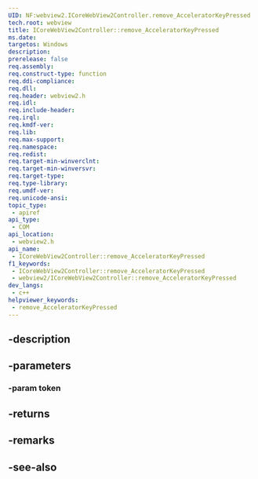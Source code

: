 ```yaml
---
UID: NF:webview2.ICoreWebView2Controller.remove_AcceleratorKeyPressed
tech.root: webview
title: ICoreWebView2Controller::remove_AcceleratorKeyPressed
ms.date: 
targetos: Windows
description: 
prerelease: false
req.assembly: 
req.construct-type: function
req.ddi-compliance: 
req.dll: 
req.header: webview2.h
req.idl: 
req.include-header: 
req.irql: 
req.kmdf-ver: 
req.lib: 
req.max-support: 
req.namespace: 
req.redist: 
req.target-min-winverclnt: 
req.target-min-winversvr: 
req.target-type: 
req.type-library: 
req.umdf-ver: 
req.unicode-ansi: 
topic_type:
 - apiref
api_type:
 - COM
api_location:
 - webview2.h
api_name:
 - ICoreWebView2Controller::remove_AcceleratorKeyPressed
f1_keywords:
 - ICoreWebView2Controller::remove_AcceleratorKeyPressed
 - webview2/ICoreWebView2Controller::remove_AcceleratorKeyPressed
dev_langs:
 - c++
helpviewer_keywords:
 - remove_AcceleratorKeyPressed
---
```


## -description

## -parameters

### -param token

## -returns

## -remarks

## -see-also

